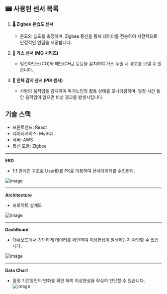## 📟 사용된 센서 목록

1. **🌡️ Zigbee 온습도 센서**
   - 온도와 습도를 측정하며, Zigbee 통신을 통해 데이터를 전송하여 저전력으로 안정적인 연결을 제공합니다.

2. **💨 가스 센서 (MQ 시리즈)**
   - 일산화탄소(CO)와 메탄(CH₄) 등등을 감지하여 가스 누출 시 경고를 보낼 수 있습니다.

3. **👤 인체 감지 센서 (PIR 센서)**
   - 사람의 움직임을 감지하여 독거노인의 활동 상태를 모니터링하며, 일정 시간 동안 움직임이 없으면 비상 경고를 발생시킵니다.

## 기술 스택
- 프론트엔드: React
- 데이터베이스: MySQL
- 서버: AWS
- 통신 모듈: Zigbee 

---
**ERD**
- 1:1 관계인 구조로 UserID를 PK로 이용하여 센서데이터를 수집한다.
  
![image](https://github.com/user-attachments/assets/37832aa2-7107-4fc2-a66d-3f5f3b1cdec4)

---
**Architecture**
- 프로젝트 설계도

![image](https://github.com/user-attachments/assets/31a61277-5b48-4e87-b40d-243e28ef2749)



---
**DashBoard**
- 대쉬보드에서 간단하게 데이터를 확인하여 이상현상이 발생하는지 확인할 수 있습니다. 
  
![image](https://github.com/user-attachments/assets/284e4f22-0a25-4316-8858-7c86429e541d)



---
**Data Chart**
- 일정 기간동안의 변화를 확인 하여 이상현상을 확실히 판단할 수 있습니다. 
![image](https://github.com/user-attachments/assets/ef5b3335-e3a0-4b99-aebe-07dc29805bdf)
